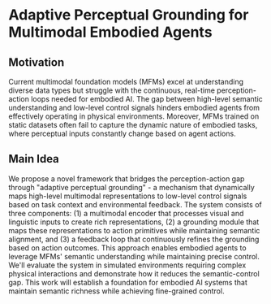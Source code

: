 # Adaptive Perceptual Grounding for Multimodal Embodied Agents

## Motivation
Current multimodal foundation models (MFMs) excel at understanding diverse data types but struggle with the continuous, real-time perception-action loops needed for embodied AI. The gap between high-level semantic understanding and low-level control signals hinders embodied agents from effectively operating in physical environments. Moreover, MFMs trained on static datasets often fail to capture the dynamic nature of embodied tasks, where perceptual inputs constantly change based on agent actions.

## Main Idea
We propose a novel framework that bridges the perception-action gap through "adaptive perceptual grounding" - a mechanism that dynamically maps high-level multimodal representations to low-level control signals based on task context and environmental feedback. The system consists of three components: (1) a multimodal encoder that processes visual and linguistic inputs to create rich representations, (2) a grounding module that maps these representations to action primitives while maintaining semantic alignment, and (3) a feedback loop that continuously refines the grounding based on action outcomes. This approach enables embodied agents to leverage MFMs' semantic understanding while maintaining precise control. We'll evaluate the system in simulated environments requiring complex physical interactions and demonstrate how it reduces the semantic-control gap. This work will establish a foundation for embodied AI systems that maintain semantic richness while achieving fine-grained control.